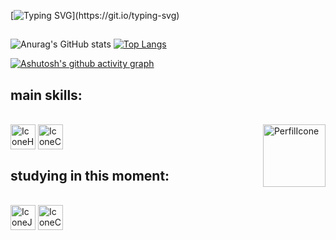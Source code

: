 [![Typing SVG](https://readme-typing-svg.demolab.com?font=Nanum+Gothic+Coding&pause=1000&color=F0E68C&size=35&center=true&vCenter=true&width=1000&lines=Hi!+I'm+Hugo+Henrique!+;I'm+20+years+old!;I'm+from+S%C3%A3o+Paulo%2C+Brazil.)](https://git.io/typing-svg)

##

![Anurag's GitHub stats](https://github-readme-stats.vercel.app/api?username=ImHugoo&show_icons=true&bg_color=F0E682&icon_color=000000&text_color=000000&title_color=000000)
[![Top Langs](https://github-readme-stats.vercel.app/api/top-langs/?username=ImHugoo&layout=donut&bg_color=F0E682&icon_color=000000&text_color=000000&title_color=000000&)](https://github.com/anuraghazra/github-readme-stats)

[![Ashutosh's github activity graph](https://github-readme-activity-graph.vercel.app/graph?username=ImHugoo&bg_color=f0e68c&color=000000&line=000000&point=403d3d&area=true&hide_border=true)](https://github.com/ashutosh00710/github-readme-activity-graph)



## main skills:
<div style="display: inline_block"><br>
  <img align="center" alt="IconeHTML" height="40" wight="50" src="https://cdn.jsdelivr.net/gh/devicons/devicon/icons/html5/html5-original.svg">
  <img align="center" alt="IconeCSS" height="40" wight="50" src="https://cdn.jsdelivr.net/gh/devicons/devicon/icons/css3/css3-original.svg">
  <img align="right" alt="PerfilIcone" height="100" wight="100" src="https://i.ibb.co/LSL9kfN/perfil.png">
</div>


## studying in this moment:
<div style="display: inline_block"><br>
  <img align="center" alt="IconeJS" height="40" wight="50" src="https://cdn.jsdelivr.net/gh/devicons/devicon/icons/javascript/javascript-original.svg">
  <img align="center" alt="IconeCsharp" height="40" wight="50" src="https://cdn.jsdelivr.net/gh/devicons/devicon/icons/csharp/csharp-original.svg">
</div>


